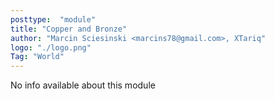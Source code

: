 ```yaml
---
posttype:  "module"  
title: "Copper and Bronze"
author: "Marcin Sciesinski <marcins78@gmail.com>, XTariq"
logo: "./logo.png"
Tag: "World"
---
```

No info available about this module
